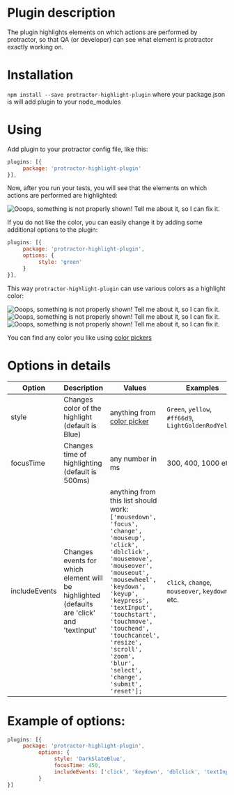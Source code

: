 # Plugin description

The plugin highlights elements on which actions are performed by protractor, so that QA (or developer) can see what element is protractor exactly working on.
# Installation

`npm install --save protractor-highlight-plugin` where your package.json is will add plugin to your node_modules

# Using

Add plugin to your protractor config file, like this:

```javascript
plugins: [{
     package: 'protractor-highlight-plugin'
}],
```

Now, after you run your tests, you will see that the elements on which actions are performed are highlighted:

![Ooops, something is not properly shown! Tell me about it, so I can fix it.](https://i.imgur.com/QR4xx2a.png)

If you do not like the color, you can easily change it by adding some additional options to the plugin:

```javascript
plugins: [{
     package: 'protractor-highlight-plugin',
     options: {
          style: 'green'
     }
}],
```

This way `protractor-highlight-plugin` can use various colors as a highlight color:

![Ooops, something is not properly shown! Tell me about it, so I can fix it.](https://i.imgur.com/W4rh6vy.png)
![Ooops, something is not properly shown! Tell me about it, so I can fix it.](https://i.imgur.com/nEdDIgi.png)
![Ooops, something is not properly shown! Tell me about it, so I can fix it.](https://i.imgur.com/0J4Fdw1.png)

You can find any color you like using [color pickers](https://www.w3schools.com/colors/colors_picker.asp)

# Options in details

| Option        | Description |Values           | Examples  |
| ------------- |-------------|-------------|-----|
| style      | Changes color of the highlight (default is Blue) | anything from [color picker](https://www.w3schools.com/colors/colors_picker.asp) | `Green`, `yellow`, `#ff66d9`, `LightGoldenRodYellow`  |
| focusTime     | Changes time of highlighting (default is 500ms) | any number in ms| 300, 400, 1000 etc. |
| includeEvents | Changes events for which element will be highlighted (defaults are 'click' and 'textInput' | anything from this list should work: `['mousedown', 'focus', 'change', 'mouseup', 'click', 'dblclick', 'mousemove', 'mouseover', 'mouseout', 'mousewheel', 'keydown', 'keyup', 'keypress', 'textInput', 'touchstart', 'touchmove', 'touchend', 'touchcancel', 'resize', 'scroll', 'zoom', 'blur', 'select', 'change', 'submit', 'reset'];`     | `click`, `change`, `mouseover`, `keydown` etc. |

# Example of options:

```javascript
plugins: [{
     package: 'protractor-highlight-plugin',
          options: {
               style: 'DarkSlateBlue',
               focusTime: 450,
               includeEvents: ['click', 'keydown', 'dblclick', 'textInput']
          }
}]
```
